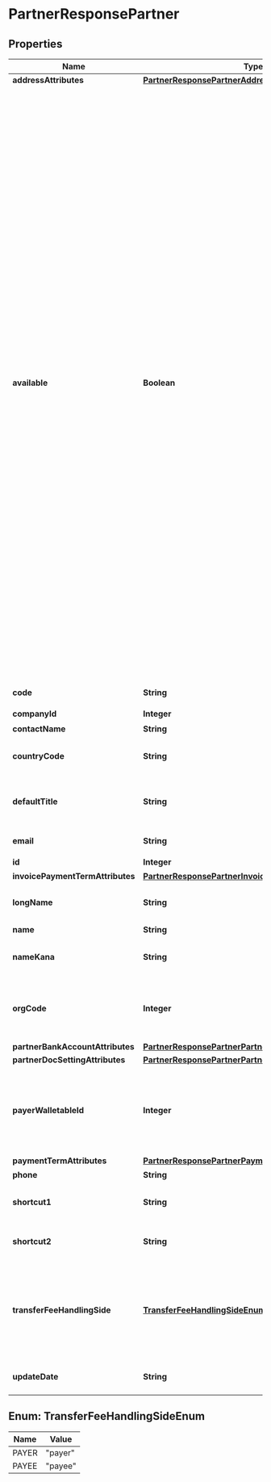 

# PartnerResponsePartner


## Properties

Name | Type | Description | Notes
------------ | ------------- | ------------- | -------------
**addressAttributes** | [**PartnerResponsePartnerAddressAttributes**](PartnerResponsePartnerAddressAttributes.md) |  |  [optional]
**available** | **Boolean** | 取引先の使用設定（true: 使用する、false: 使用しない） &lt;br&gt; &lt;ul&gt;   &lt;li&gt;     本APIでpartnerを作成した場合はtrueになります。   &lt;/li&gt;   &lt;li&gt;     falseにする場合はWeb画面から変更できます。   &lt;/li&gt;   &lt;li&gt;     trueの場合、Web画面での取引登録時などに入力候補として表示されます。   &lt;/li&gt;   &lt;li&gt;     falseの場合、取引先自体は削除せず、Web画面での取引登録時などに入力候補として表示されません。ただし取引（収入／支出）の作成APIなどでfalseの取引先をパラメータに指定すれば、取引などにfalseの取引先を設定できます。   &lt;/li&gt; &lt;/ul&gt; | 
**code** | **String** | 取引先コード | 
**companyId** | **Integer** | 事業所ID | 
**contactName** | **String** | 担当者 氏名 |  [optional]
**countryCode** | **String** | 地域（JP: 国内、ZZ:国外） |  [optional]
**defaultTitle** | **String** | 敬称（御中、様、(空白)の3つから選択） |  [optional]
**email** | **String** | 担当者 メールアドレス |  [optional]
**id** | **Integer** | 取引先ID | 
**invoicePaymentTermAttributes** | [**PartnerResponsePartnerInvoicePaymentTermAttributes**](PartnerResponsePartnerInvoicePaymentTermAttributes.md) |  |  [optional]
**longName** | **String** | 正式名称（255文字以内） |  [optional]
**name** | **String** | 取引先名 | 
**nameKana** | **String** | カナ名称（255文字以内） |  [optional]
**orgCode** | **Integer** | 事業所種別（null: 未設定、1: 法人、2: 個人） |  [optional]
**partnerBankAccountAttributes** | [**PartnerResponsePartnerPartnerBankAccountAttributes**](PartnerResponsePartnerPartnerBankAccountAttributes.md) |  |  [optional]
**partnerDocSettingAttributes** | [**PartnerResponsePartnerPartnerDocSettingAttributes**](PartnerResponsePartnerPartnerDocSettingAttributes.md) |  |  [optional]
**payerWalletableId** | **Integer** | 振込元口座ID（一括振込ファイル用）:（未設定の場合は、nullです。） |  [optional]
**paymentTermAttributes** | [**PartnerResponsePartnerPaymentTermAttributes**](PartnerResponsePartnerPaymentTermAttributes.md) |  |  [optional]
**phone** | **String** | 電話番号 |  [optional]
**shortcut1** | **String** | ショートカット1 (255文字以内) |  [optional]
**shortcut2** | **String** | ショートカット2 (255文字以内) |  [optional]
**transferFeeHandlingSide** | [**TransferFeeHandlingSideEnum**](#TransferFeeHandlingSideEnum) | 振込手数料負担（一括振込ファイル用）: (振込元(当方): payer, 振込先(先方): payee) |  [optional]
**updateDate** | **String** | 更新日 (yyyy-mm-dd) | 



## Enum: TransferFeeHandlingSideEnum

Name | Value
---- | -----
PAYER | &quot;payer&quot;
PAYEE | &quot;payee&quot;



